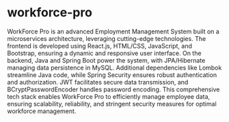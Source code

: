# workforce-pro
WorkForce Pro is an advanced Employment Management System built on a microservices architecture, leveraging cutting-edge technologies. The frontend is developed using React.js, HTML/CSS, JavaScript, and Bootstrap, ensuring a dynamic and responsive user interface. On the backend, Java and Spring Boot power the system, with JPA/Hibernate managing data persistence in MySQL. Additional dependencies like Lombok streamline Java code, while Spring Security ensures robust authentication and authorization. JWT facilitates secure data transmission, and BCryptPasswordEncoder handles password encoding. This comprehensive tech stack enables WorkForce Pro to efficiently manage employee data, ensuring scalability, reliability, and stringent security measures for optimal workforce management.
